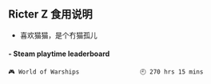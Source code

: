 ## Ricter Z 食用说明
- 喜欢猫猫，是个冇猫孤儿

<!-- steam-box start -->
#### - Steam playtime leaderboard
```text
🎮 World of Warships                 🕘 270 hrs 15 mins
```
<!-- Powered by https://github.com/YouEclipse/steam-box . -->
<!-- steam-box end -->
